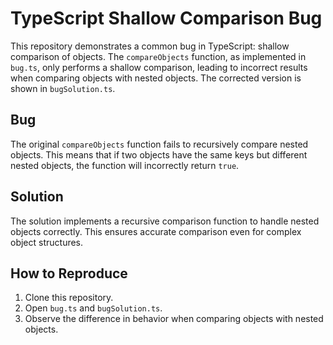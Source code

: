 # TypeScript Shallow Comparison Bug

This repository demonstrates a common bug in TypeScript: shallow comparison of objects.  The `compareObjects` function, as implemented in `bug.ts`, only performs a shallow comparison, leading to incorrect results when comparing objects with nested objects. The corrected version is shown in `bugSolution.ts`.

## Bug

The original `compareObjects` function fails to recursively compare nested objects.  This means that if two objects have the same keys but different nested objects, the function will incorrectly return `true`.

## Solution

The solution implements a recursive comparison function to handle nested objects correctly. This ensures accurate comparison even for complex object structures.

## How to Reproduce

1. Clone this repository.
2. Open `bug.ts` and `bugSolution.ts`.
3. Observe the difference in behavior when comparing objects with nested objects. 